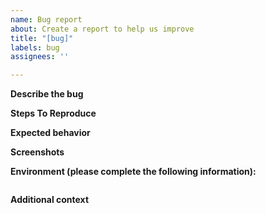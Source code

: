 ```yaml
---
name: Bug report
about: Create a report to help us improve
title: "[bug]"
labels: bug
assignees: ''

---
```


**Describe the bug**
<!-- A clear and concise description of what the bug is. -->

**Steps To Reproduce**
<!-- Steps to reproduce the behavior -->

**Expected behavior**
<!-- A clear and concise description of what you expected to happen. -->

**Screenshots**
<!-- If applicable, add screenshots to help explain your problem. -->

**Environment (please complete the following information):**
<!-- To help us diagnose the issue, please navigate to the root of your project in your terminal and execute "bunx galbe info". Then paste the output bellow -->
```txt

```
**Additional context**
<!-- Add any other context about the problem here. -->
